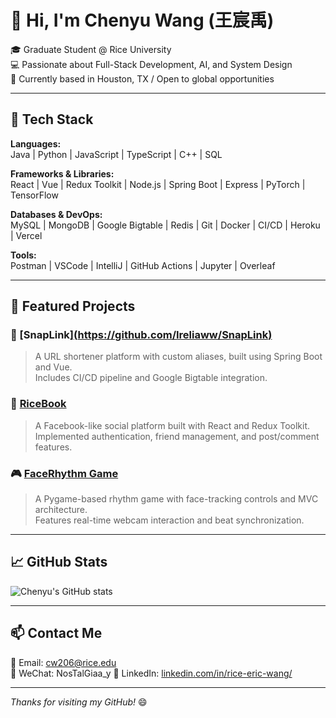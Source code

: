 # 👋 Hi, I'm Chenyu Wang (王宸禹)

🎓 Graduate Student @ Rice University  
💻 Passionate about Full-Stack Development, AI, and System Design  
📍 Currently based in Houston, TX / Open to global opportunities

---

## 🔧 Tech Stack

**Languages:**  
Java | Python | JavaScript | TypeScript | C++ | SQL  

**Frameworks & Libraries:**  
React | Vue | Redux Toolkit | Node.js | Spring Boot | Express | PyTorch | TensorFlow

**Databases & DevOps:**  
MySQL | MongoDB | Google Bigtable | Redis | Git | Docker | CI/CD | Heroku | Vercel

**Tools:**  
Postman | VSCode | IntelliJ | GitHub Actions | Jupyter | Overleaf  

---

## 🌟 Featured Projects

### 🔗 [SnapLink][(https://github.com/Ireliaww/SnapLink)](https://github.com/Ireliaww/Comp_539_Project_Group1)  
> A URL shortener platform with custom aliases, built using Spring Boot and Vue.  
> Includes CI/CD pipeline and Google Bigtable integration.

### 📘 [RiceBook](https://github.com/Ireliaww/RiceBook)  
> A Facebook-like social platform built with React and Redux Toolkit.  
> Implemented authentication, friend management, and post/comment features.

### 🎮 [FaceRhythm Game](https://github.com/Ireliaww/FaceRhythm)  
> A Pygame-based rhythm game with face-tracking controls and MVC architecture.  
> Features real-time webcam interaction and beat synchronization.

---

## 📈 GitHub Stats

![Chenyu's GitHub stats](https://github-readme-stats.vercel.app/api?username=Ireliaww&show_icons=true&theme=default)

---

## 📫 Contact Me

📮 Email: cw206@rice.edu  
📱 WeChat:  NosTalGiaa_y
🔗 LinkedIn: [linkedin.com/in/rice-eric-wang/](https://www.linkedin.com/in/rice-eric-wang/)

---

_Thanks for visiting my GitHub!_ 😄
